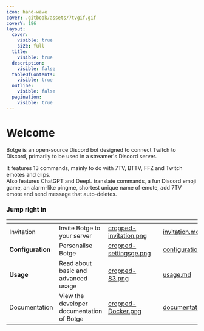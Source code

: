 ```yaml
---
icon: hand-wave
cover: .gitbook/assets/7tvgif.gif
coverY: 186
layout:
  cover:
    visible: true
    size: full
  title:
    visible: true
  description:
    visible: false
  tableOfContents:
    visible: true
  outline:
    visible: false
  pagination:
    visible: true
---
```


# Welcome

Botge is an open-source Discord bot designed to connect Twitch to Discord, primarily to be used in a streamer's Discord server.

It features 13 commands, mainly to do with 7TV, BTTV, FFZ and Twitch emotes and clips.\
Also features ChatGPT and DeepL translate commands, a fun Discord emoji game, an alarm-like pingme, shortest unique name of emote, add 7TV emote and send message that auto-deletes.

### Jump right in

<table data-view="cards"><thead><tr><th></th><th></th><th data-hidden data-card-cover data-type="files"></th><th data-hidden></th><th data-hidden data-card-target data-type="content-ref"></th></tr></thead><tbody><tr><td>Invitation</td><td>Invite Botge to your server</td><td><a href=".gitbook/assets/cropped-invitation.png">cropped-invitation.png</a></td><td></td><td><a href="getting-started/invitation.md">invitation.md</a></td></tr><tr><td><strong>Configuration</strong></td><td>Personalise Botge</td><td><a href=".gitbook/assets/cropped-settingsge.png">cropped-settingsge.png</a></td><td></td><td><a href="getting-started/configuration.md">configuration.md</a></td></tr><tr><td><strong>Usage</strong></td><td>Read about basic and advanced usage </td><td><a href=".gitbook/assets/cropped-83.png">cropped-83.png</a></td><td></td><td><a href="getting-started/usage.md">usage.md</a></td></tr><tr><td>Documentation</td><td>View the developer documentation of Botge</td><td><a href=".gitbook/assets/cropped-Docker.png">cropped-Docker.png</a></td><td></td><td><a href="documentation/documentation.md">documentation.md</a></td></tr></tbody></table>
